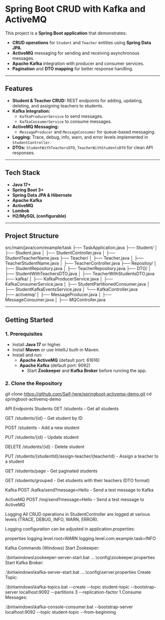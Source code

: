 # Spring Boot CRUD with Kafka and ActiveMQ

This project is a **Spring Boot application** that demonstrates:
- **CRUD operations** for `Student` and `Teacher` entities using **Spring Data JPA**.
- **ActiveMQ** messaging for sending and receiving asynchronous messages.
- **Apache Kafka** integration with producer and consumer services.
- **Pagination** and **DTO mapping** for better response handling.

---

## **Features**
- **Student & Teacher CRUD:** REST endpoints for adding, updating, deleting, and assigning teachers to students.
- **Kafka Integration:** 
  - `KafkaProducerService` to send messages.
  - `KafkaConsumerService` to consume messages.
- **ActiveMQ Messaging:**
  - `MessageProducer` and `MessageConsumer` for queue-based messaging.
- **Logging:** Trace, debug, info, warn, and error levels implemented in `StudentController`.
- **DTOs:** `StudentWithTeachersDTO`, `TeacherWithStudentsDTO` for clean API responses.

---

## **Tech Stack**
- **Java 17+**  
- **Spring Boot 3+**  
- **Spring Data JPA & Hibernate**  
- **Apache Kafka**  
- **ActiveMQ**  
- **Lombok**  
- **H2/MySQL (configurable)**  

---

## **Project Structure**
src/main/java/com/example/task
├── TaskApplication.java
├── Student/
│ ├── Student.java
│ ├── StudentController.java
│ ├── StudentTeacherName.java
├── Teacher/
│ ├── Teacher.java
│ ├── TeacherStudentName.java
│ ├── TeacherController.java
├── Repositoy/
│ ├── StudentRepository.java
│ ├── TeacherRepository.java
├── DTO/
│ ├── StudentWithTeachersDTO.java
│ ├── TeacherWithStudentsDTO.java
├── kafka/
│ ├── KafkaProducerService.java
│ ├── KafkaConsumerService.java
│ ├── StudentPartitionedConsumer.java
│ ├── StudentKafkaEventsService.java
│ └── KafkaController.java  
├── activemq/
│ ├── MessageProducer.java
│ ├── MessageConsumer.java
│ ├── MQController.java


---

## **Getting Started**

### **1. Prerequisites**
- Install **Java 17** or higher.
- Install **Maven** or use IntelliJ built-in Maven.
- Install and run:
  - **Apache ActiveMQ** (default port: 61616)
  - **Apache Kafka** (default port: 9092)
    - Start **Zookeeper** and **Kafka Broker** before running the app.

### **2. Clone the Repository**
git clone https://github.com/Saif-here/springboot-activemq-demo.git
cd springboot-activemq-demo

API Endpoints
Students
GET /students - Get all students

GET /students/{id} - Get student by ID

POST /students - Add a new student

PUT /students/{id} - Update student

DELETE /students/{id} - Delete student

PUT /students/{studentId}/assign-teacher/{teacherId} - Assign a teacher to a student

GET /students/page - Get paginated students

GET /students/grouped - Get students with their teachers (DTO format)

Kafka
POST /kafka/send?message=Hello - Send a test message to Kafka

ActiveMQ
POST /mq/send?message=Hello - Send a test message to ActiveMQ


Logging
All CRUD operations in StudentController are logged at various levels (TRACE, DEBUG, INFO, WARN, ERROR).

Logging configuration can be adjusted in application.properties:

properties
logging.level.root=WARN
logging.level.com.example.task=INFO

Kafka Commands (Windows)
Start Zookeeper:

.\bin\windows\zookeeper-server-start.bat ..\..\config\zookeeper.properties
Start Kafka Broker:

.\bin\windows\kafka-server-start.bat ..\..\config\server.properties
Create Topic:

.\bin\windows\kafka-topics.bat --create --topic student-topic --bootstrap-server localhost:9092 --partitions 3 --replication-factor 1
Consume Messages:

.\bin\windows\kafka-console-consumer.bat --bootstrap-server localhost:9092 --topic student-topic --from-beginning

